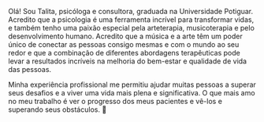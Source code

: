 Olá! Sou Talita, psicóloga e consultora, graduada na Universidade Potiguar. Acredito que a psicologia é uma ferramenta incrível para transformar vidas, e também tenho uma paixão especial pela arteterapia, musicoterapia e pelo desenvolvimento humano. Acredito que a música e a arte têm um poder único de conectar as pessoas consigo mesmas e com o mundo ao seu redor e que a combinação de diferentes abordagens terapêuticas pode levar a resultados incríveis na melhoria do bem-estar e qualidade de vida das pessoas. 

Minha experiência profissional me permitiu ajudar muitas pessoas a superar seus desafios e a viver uma vida mais plena e significativa. O que mais amo no meu trabalho é ver o progresso dos meus pacientes e vê-los e superando seus obstáculos. 🥰